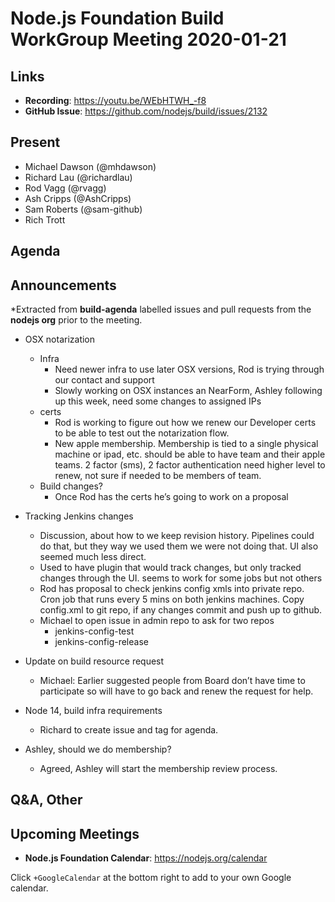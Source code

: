 ﻿# Node.js Foundation Build WorkGroup Meeting 2020-01-21

## Links

* **Recording**: https://youtu.be/WEbHTWH_-f8
* **GitHub Issue**: https://github.com/nodejs/build/issues/2132

## Present


* Michael Dawson (@mhdawson)
* Richard Lau (@richardlau)
* Rod Vagg (@rvagg)
* Ash Cripps (@AshCripps)
* Sam Roberts (@sam-github)
* Rich Trott

## Agenda


## Announcements


*Extracted from **build-agenda** labelled issues and pull requests from the **nodejs org** prior to the meeting.


* OSX notarization
  * Infra
    * Need newer infra to use later OSX versions, Rod is trying through our contact and support
    * Slowly working on OSX instances an NearForm, Ashley following up this week, need some
      changes to assigned IPs
  * certs
    * Rod is working to figure out how we renew our Developer certs to be able to test out the
      notarization flow.  
    * New apple membership. Membership is tied to a single physical machine or ipad, etc.
      should be able to have team and their apple teams. 2 factor (sms), 2 factor authentication
      need higher level to renew, not sure if needed to be members of team.  
  * Build changes?
    * Once Rod has the certs he’s going to work on a proposal


* Tracking Jenkins changes
  * Discussion, about how to we keep revision history. Pipelines could do that, but they way we
    used them we were not doing that. UI also seemed much less direct.
  * Used to have plugin that would track changes, but only tracked changes through the UI. 
    seems to work for some jobs but not others
  * Rod has proposal to check jenkins config xmls into private repo. Cron job that runs every 5
    mins on both jenkins machines. Copy config.xml to git repo, if any changes commit and push
    up to github.
  * Michael to open issue in admin repo to ask for two repos
    * jenkins-config-test
    * jenkins-config-release

* Update on build resource request
  * Michael: Earlier suggested people from Board don’t have time to participate so will have to go
    back and renew the request for help.

* Node 14, build infra requirements
  * Richard to create issue and tag for agenda.

* Ashley, should we do membership? 
  * Agreed, Ashley will start the membership review process.

## Q&A, Other


## Upcoming Meetings


* **Node.js Foundation Calendar**: https://nodejs.org/calendar


Click `+GoogleCalendar` at the bottom right to add to your own Google calendar.
